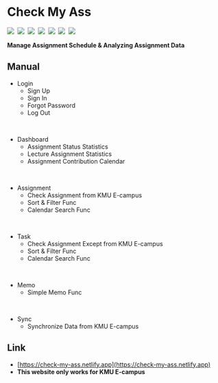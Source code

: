# Check My Ass

<p align="start">
<img src="https://img.shields.io/badge/React-61DAFB?style=flat-square&logo=React&logoColor=white"/></a>&nbsp 
<img src="https://img.shields.io/badge/Sass-CC6699?style=flat-square&logo=Sass&logoColor=white"/></a>&nbsp 
<img src="https://img.shields.io/badge/Firebase-FFCA28?style=flat-square&logo=Firebase&logoColor=white"/></a>&nbsp 
<img src="https://img.shields.io/badge/Node.js-339933?style=flat-square&logo=Node.js&logoColor=white"/></a>&nbsp 
<img src="https://img.shields.io/badge/Selenium-43B02A?style=flat-square&logo=Selenium&logoColor=white"/>&nbsp
<img src="https://img.shields.io/badge/Netlify-00C7B7?style=flat-square&logo=Netlify&logoColor=white"/>&nbsp
<img src="https://img.shields.io/badge/Express-000000?style=flat-square&logo=Express&logoColor=white"/></a>&nbsp 
</p>

**Manage Assignment Schedule & Analyzing Assignment Data**

## Manual

* Login
    * Sign Up
    * Sign In
    * Forgot Password
    * Log Out

<br />

* Dashboard
    * Assignment Status Statistics
    * Lecture Assignment Statistics
    * Assignment Contribution Calendar

<br />

* Assignment
    * Check Assignment from KMU E-campus
    * Sort & Filter Func
    * Calendar Search Func

<br />

* Task
    * Check Assignment Except from KMU E-campus
    * Sort & Filter Func
    * Calendar Search Func

<br />    

* Memo
    * Simple Memo Func

<br />

* Sync
    * Synchronize Data from KMU E-campus

## Link

* [https://check-my-ass.netlify.app](https://check-my-ass.netlify.app)
* **This website only works for KMU E-campus**
